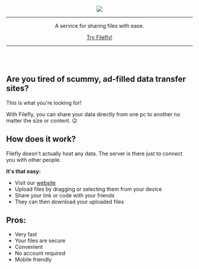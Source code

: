 <div align="center">

![](https://img.shields.io/website?down_color=red&down_message=offline&label=host.gustafik.com&style=for-the-badge&up_color=darkgreen&up_message=online&url=https%3A%2F%2Fhost.gustafik.com%2F)

---

A service for sharing files with ease.

[Try Filefly!](https://host.gustafik.com)

</div>

---

<br>
<br>

## Are you tired of scummy, ad-filled data transfer sites?

This is what you're looking for!

With Filefly, you can share your data directly from one pc to another no matter the size or content. 😉

## How does it work?

Filefly doesn't actually host any data. The server is there just to connect you with other people.

**It's that easy:**
- Visit our [website](https://host.gustafik.com/)
- Upload files by dragging or selecting them from your device
- Share your link or code with your friends
- They can then download your uploaded files

## Pros:
- Very fast
- Your files are secure
- Convenient
- No account required
- Mobile friendly
